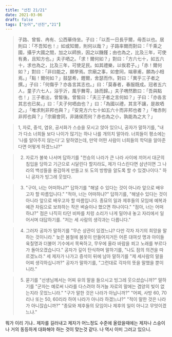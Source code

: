 ```yaml
---
title: "선진 21/21"
date: 2021-03-06
draft: false
tags: ["논어","선진","21"]
---
```


> 子路、曾皙、冉有、公西華侍坐。子曰：「以吾一日長乎爾，毋吾以也。居則曰：「不吾知也！』如或知爾，則何以哉？」子路率爾而對曰：「千乘之國，攝乎大國之間，加之以師旅，因之以饑饉；由也為之，比及三年，可使有勇，且知方也。」夫子哂之。「求！爾何如？」對曰：「方六七十，如五六十，求也為之，比及三年，可使足民。如其禮樂，以俟君子。」「赤！爾何如？」對曰：「非曰能之，願學焉。宗廟之事，如會同，端章甫，願為小相焉。」「點！爾何如？」鼓瑟希，鏗爾，舍瑟而作。對曰：「異乎三子者之撰。」子曰：「何傷乎？亦各言其志也。」曰：「莫春者，春服既成。冠者五六人，童子六七人，浴乎沂，風乎舞雩，詠而歸。」夫子喟然歎曰：「吾與點也！」三子者出，曾皙後。曾皙曰：「夫三子者之言何如？」子曰：「亦各言其志也已矣。」曰：「夫子何哂由也？」曰：「為國以禮，其言不讓，是故哂之。」「唯求則非邦也與？」「安見方六七十如五六十而非邦也者？」「唯赤則非邦也與？」「宗廟會同，非諸侯而何？赤也為之小，孰能為之大？」

> 1, 자로, 중석, 염유, 공서화가 스승을 모시고 앉아 있으니, 공자가 말하기를, "내가 다소 너희들 보다 나이가 많기는 하나 나를 개의치 말아라. 너희들이 평소에는 '나를 알아주지 않는다'고 말하였는데, 만약 어떤 사람이 너희들의 학덕을 알아준다면 어떻게 하겠느냐?"

> 2. 자로가 불쑥 나서며 답하기를 "천승의 나라가 큰 나라 사이에 끼어서 대군의 침입을 당하고 기근으로 시달린다 할지라도, 제가 다스린다면 삼년이면 그 나라의 백성들을 용감하게 만들고 또 도의 방향을 알도록 할 수 있겠나이다." 하니 공자가 빙그레 웃었다.

> 3. "구야, 너는 어떠하냐?" 답하기를 "해낼 수 있다는 것이 아니라 앞으로 배우고자 할 따름입니다." "적아, 너는 어떠하냐?" 답하기를, "해낼수 있다는 것이 아니라 앞으로 배우고자 할 따름입니다. 종묘의 일과 제후들의 모임에 예복과 예관 차림으로 보좌하는 작은 벼슬이나 했으면 하나이다." "점아, 너는 어떠하냐?" 점은 나직히 타던 비파를 치렁 소리가 나게 밀어내 놓고 자리에서 일어서며 대답하기를. "저는 세 사람의 생각과는 다릅니다."

> 4. 그러자 공자가 말하기를 "무슨 상관이 있겠느냐? 다만 각자 자기의 희망을 말하는 것이니라." 늦은 봄철에 봄옷이 만들어지거든 어른 대여섯 명과 아이들 육칠명과 더불어 기수에서 목욕하고, 무우에 올라 바람을 쐬고 노래를 부르다가 돌아오겠습니다." 공자가 깊이 탄식하며 말하기를, "나도 점의 의견을 따르겠노라." 세 제자가 나가고 증석이 뒤에 남아 말하기를 "제 세사람의 말을 어찌 생각하십니까?" 공자가 말하기를, "그런대로 각자의 뜻을 말했을 뿐이니라."

> 5. 묻기를 "선생님께서는 어찌 유의 말을 들으시고 빙그레 웃으셨습니까?" 말하기를 "군자는 예로써 나라를 다스려야 하거늘 자로의 말에는 겸양의 빛이 없는지라 웃었느니라." "구가 말한 것은 나라가 아닙니까?" "어찌, 사방 60, 70리나 또는 50, 60리라 하여 나라가 아니라 하겠느냐?" "적이 말한 것은 나라가 아니잖습니까?" "종묘와 제후들의 모임이나 제후의 일이 아니고 무엇이겠느냐."

뭐가 이리 기냐.. 제자를 길러내고 제자가 어느정도 수준에 올랐을때에는 제자나 스승이나 거의 동등하게 대화해야 하는 것이 맞는것 같다. 나 역시 이미 그러고 있으니.
